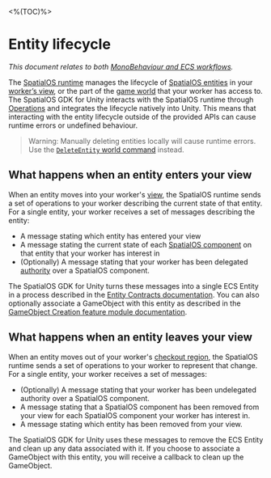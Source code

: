 [//]: # (Doc of docs reference 21)
[//]: # (TODO - technical author pass)
<%(TOC)%>
# Entity lifecycle
_This document relates to both [MonoBehaviour and ECS workflows]({{urlRoot}}/reference/workflows/which-workflow)._

The [SpatialOS runtime]({{urlRoot}}/reference/glossary#spatialos-runtime) manages the lifecycle of [SpatialOS entities]({{urlRoot}}/reference/glossary#spatialos-entity) in your [worker’s view]({{urlRoot}}/reference/glossary#worker-s-view), or the part of the [game world]({{urlRoot}}/reference/glossary#spatialos-world) that your worker has access to. The SpatialOS GDK for Unity interacts with the SpatialOS runtime through [Operations](https://docs.improbable.io/reference/latest/shared/design/operations#operations-how-workers-communicate-with-spatialos) and integrates the lifecycle natively into Unity.
This means that interacting with the entity lifecycle outside of the provided APIs can cause runtime errors or undefined behaviour.
> Warning: Manually deleting entities locally will cause runtime errors. Use the [`DeleteEntity` world command]({{urlRoot}}/reference/workflows/ecs/interaction/commands/world-commands) instead.

## What happens when an entity enters your view

When an entity moves into your worker's [view]({{urlRoot}}/reference/glossary#worker-s-view), the SpatialOS runtime sends a set of operations to your worker describing the current state of that entity. For a single entity, your worker receives a set of messages describing the entity:

 - A message stating which entity has entered your view
 - A message stating the current state of each [SpatialOS component]({{urlRoot}}/reference/glossary#spatialos-component) on that entity that your worker has interest in
 - (Optionally) A message stating that your worker has been delegated [authority]({{urlRoot}}/reference/glossary#authority) over a SpatialOS component.

The SpatialOS GDK for Unity turns these messages into a single ECS Entity in a process described in the [Entity Contracts documentation]({{urlRoot}}/reference/workflows/ecs/entity-contracts). You can also optionally associate a GameObject with this entity as described in the [GameObject Creation feature module documentation]({{urlRoot}}/modules/game-object-creation/overview).

## What happens when an entity leaves your view

When an entity moves out of your worker's [checkout region](https://docs.improbable.io/reference/latest/shared/concepts/workers-load-balancing), the SpatialOS runtime sends a set of operations to your worker to represent that change. For a single entity, your worker receives a set of messages:

- (Optionally) A message stating that your worker has been undelegated authority over a SpatialOS component.
- A message stating that a SpatialOS component has been removed from your view for each SpatialOS component your worker has interest in.
- A message stating which entity has been removed from your view.

The SpatialOS GDK for Unity uses these messages to remove the ECS Entity and clean up any data associated with it. If you choose to associate a GameObject with this entity, you will receive a callback to clean up the GameObject.

